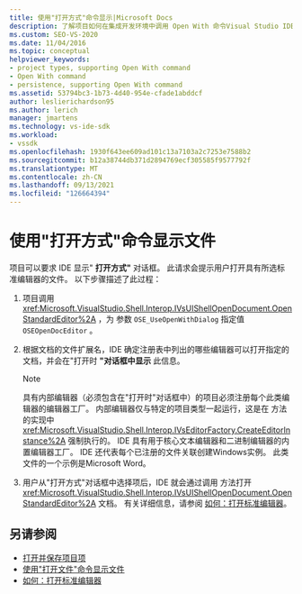 ```yaml
---
title: 使用"打开方式"命令显示|Microsoft Docs
description: 了解项目如何在集成开发环境中调用 Open With 命令Visual Studio IDE (IDE) 显示文件。
ms.custom: SEO-VS-2020
ms.date: 11/04/2016
ms.topic: conceptual
helpviewer_keywords:
- project types, supporting Open With command
- Open With command
- persistence, supporting Open With command
ms.assetid: 53794bc3-1b73-4d40-954e-cfade1abddcf
author: leslierichardson95
ms.author: lerich
manager: jmartens
ms.technology: vs-ide-sdk
ms.workload:
- vssdk
ms.openlocfilehash: 1930f643ee609ad101c13a7103a2c7253e7588b2
ms.sourcegitcommit: b12a38744db371d2894769ecf305585f9577792f
ms.translationtype: MT
ms.contentlocale: zh-CN
ms.lasthandoff: 09/13/2021
ms.locfileid: "126664394"
---
```

# <a name="display-files-by-using-the-open-with-command"></a>使用"打开方式"命令显示文件
项目可以要求 IDE 显示" **打开方式"** 对话框。 此请求会提示用户打开具有所选标准编辑器的文件。 以下步骤描述了此过程：

1. 项目调用 <xref:Microsoft.VisualStudio.Shell.Interop.IVsUIShellOpenDocument.OpenStandardEditor%2A> ，为 参数 `OSE_UseOpenWithDialog` 指定值 `OSEOpenDocEditor` 。

2. 根据文档的文件扩展名，IDE 确定注册表中列出的哪些编辑器可以打开指定的文档，并会在"打开时 **"对话框中显示** 此信息。

    > [!NOTE]
    > 具有内部编辑器（必须包含在"打开时"对话框中）的项目必须注册每个此类编辑器的编辑器工厂。 内部编辑器仅与特定的项目类型一起运行，这是在 方法的实现中 <xref:Microsoft.VisualStudio.Shell.Interop.IVsEditorFactory.CreateEditorInstance%2A> 强制执行的。 IDE 具有用于核心文本编辑器和二进制编辑器的内置编辑器工厂。 IDE 还代表每个已注册的文件关联创建Windows实例。 此类文件的一个示例是Microsoft Word。

3. 用户从"打开方式"对话框中选择项后，IDE 就会通过调用 方法打开 <xref:Microsoft.VisualStudio.Shell.Interop.IVsUIShellOpenDocument.OpenStandardEditor%2A> 文档。 有关详细信息，请参阅 [如何：打开标准编辑器](../../extensibility/how-to-open-standard-editors.md)。

## <a name="see-also"></a>另请参阅
- [打开并保存项目项](../../extensibility/internals/opening-and-saving-project-items.md)
- [使用"打开文件"命令显示文件](../../extensibility/internals/displaying-files-by-using-the-open-file-command.md)
- [如何：打开标准编辑器](../../extensibility/how-to-open-standard-editors.md)

